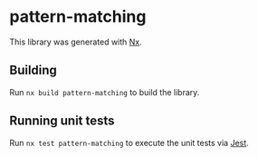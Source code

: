 # pattern-matching

This library was generated with [Nx](https://nx.dev).

## Building

Run `nx build pattern-matching` to build the library.

## Running unit tests

Run `nx test pattern-matching` to execute the unit tests via [Jest](https://jestjs.io).
